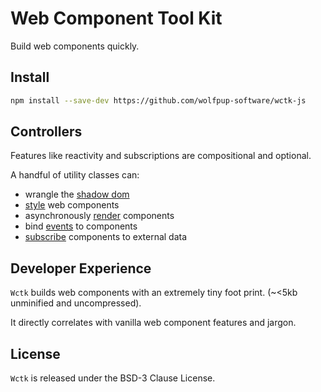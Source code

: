 # Web Component Tool Kit

Build web components quickly.

## Install

```bash
npm install --save-dev https://github.com/wolfpup-software/wctk-js
```

## Controllers

Features like reactivity and subscriptions are compositional and optional. 

A handful of utility classes can:

- wrangle the [shadow dom](./docs/shadow.md)
- [style](./docs/styles.md) web components
- asynchronously [render](./docs/render.md) components
- bind [events](./docs/events.md) to components
- [subscribe](./docs/subscription.md) components to external data

## Developer Experience

`Wctk` builds web components with an extremely tiny foot print. (~<5kb unminified and uncompressed).

It directly correlates with vanilla web component features and jargon.

## License

`Wctk` is released under the BSD-3 Clause License.
